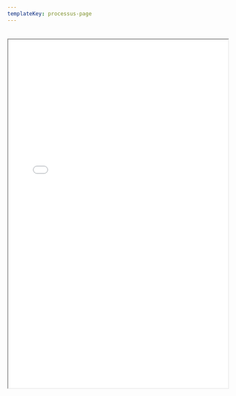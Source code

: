 ```yaml
---
templateKey: processus-page
---
```

<iframe src="/img/methode-dp.pdf" style="width:100%;height:800px;margin:20px auto"></iframe>